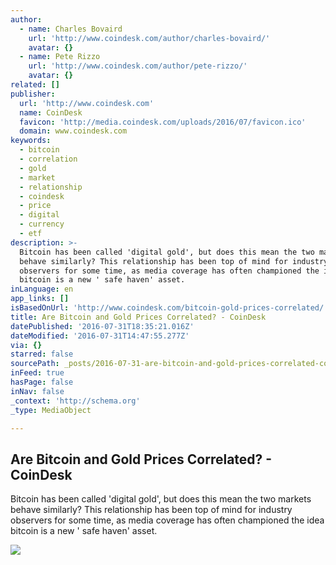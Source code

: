 ```yaml
---
author:
  - name: Charles Bovaird
    url: 'http://www.coindesk.com/author/charles-bovaird/'
    avatar: {}
  - name: Pete Rizzo
    url: 'http://www.coindesk.com/author/pete-rizzo/'
    avatar: {}
related: []
publisher:
  url: 'http://www.coindesk.com'
  name: CoinDesk
  favicon: 'http://media.coindesk.com/uploads/2016/07/favicon.ico'
  domain: www.coindesk.com
keywords:
  - bitcoin
  - correlation
  - gold
  - market
  - relationship
  - coindesk
  - price
  - digital
  - currency
  - etf
description: >-
  Bitcoin has been called 'digital gold', but does this mean the two markets
  behave similarly? This relationship has been top of mind for industry
  observers for some time, as media coverage has often championed the idea
  bitcoin is a new ' safe haven' asset.
inLanguage: en
app_links: []
isBasedOnUrl: 'http://www.coindesk.com/bitcoin-gold-prices-correlated/'
title: Are Bitcoin and Gold Prices Correlated? - CoinDesk
datePublished: '2016-07-31T18:35:21.016Z'
dateModified: '2016-07-31T14:47:55.277Z'
via: {}
starred: false
sourcePath: _posts/2016-07-31-are-bitcoin-and-gold-prices-correlated-coindesk.md
inFeed: true
hasPage: false
inNav: false
_context: 'http://schema.org'
_type: MediaObject

---
```

<article style=""><h1>Are Bitcoin and Gold Prices Correlated? - CoinDesk</h1><p>Bitcoin has been called 'digital gold', but does this mean the two markets behave similarly? This relationship has been top of mind for industry observers for some time, as media coverage has often championed the idea bitcoin is a new ' safe haven' asset.</p><img src="https://media.coindesk.com/uploads/2016/07/gold-nugget-e1469211611156.jpg" /></article>